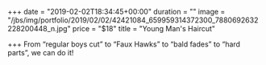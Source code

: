 +++
date = "2019-02-02T18:34:45+00:00"
duration = ""
image = "/jbs/img/portfolio/2019/02/02/42421084_659959314372300_7880692632228200448_n.jpg"
price = "$18"
title = "Young Man's Haircut"

+++
From “regular boys cut” to “Faux Hawks” to “bald fades” to “hard parts”, we can do it!